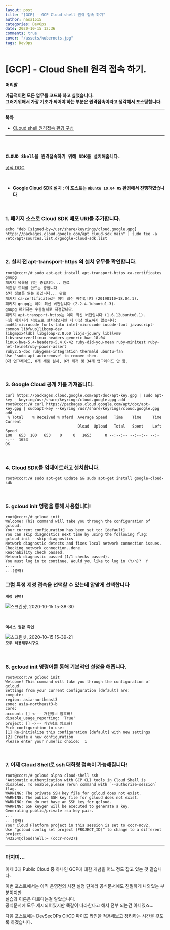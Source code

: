 ```yaml
---
layout: post
title: "[GCP] - GCP Cloud shell 원격 접속 하기"
author: nasa1515
categories: DevOps
date: 2020-10-15 12:36
comments: true
cover: "/assets/kubernets.jpg"
tags: DevOps
---
```




#  [GCP] - Cloud Shell 원격 접속 하기.


**머리말**  

**가급적이면 모든 업무를 코드화 하고 싶었습니다.**  
**그러기위해서 가장 기초가 되어야 하는 부분은 원격접속이라고 생각해서 포스팅합니다.**

---


**목차**


- [CLoud shell 원격접속 환경 구성](#a1)


---



<br/>

### **``CLOUD Shell을 원격접속하기 위해 SDK를 설치해줍니다.``** <a name="a1"></a>

[공식 DOC](https://cloud.google.com/sdk/docs/downloads-apt-get?hl=ko)

<br/>

* **Google Cloud SDK 설치 : 이 포스트는 ``Ubuntu 18.04 OS`` 환경에서 진행하였습니다**


<br/>

### **1. 패키지 소스로 Cloud SDK 배포 URI를 추가합니다.**


```
echo "deb [signed-by=/usr/share/keyrings/cloud.google.gpg] https://packages.cloud.google.com/apt cloud-sdk main" | sudo tee -a /etc/apt/sources.list.d/google-cloud-sdk.list
```

<br/>

###  **2. 설치 전 apt-transport-https 의 설치 유무를 확인합니다.**



```
root@cccr:/# sudo apt-get install apt-transport-https ca-certificates gnupg
패키지 목록을 읽는 중입니다... 완료
의존성 트리를 만드는 중입니다       
상태 정보를 읽는 중입니다... 완료
패키지 ca-certificates는 이미 최신 버전입니다 (20190110~18.04.1).
패키지 gnupg는 이미 최신 버전입니다 (2.2.4-1ubuntu1.3).
gnupg 패키지는 수동설치로 지정합니다.
패키지 apt-transport-https는 이미 최신 버전입니다 (1.6.12ubuntu0.1).
다음 패키지가 자동으로 설치되었지만 더 이상 필요하지 않습니다:
amd64-microcode fonts-lato intel-microcode iucode-tool javascript-common libfwup1libgmp-dev
libgmpxx4ldbl libgsoap-2.8.60 libjs-jquery libllvm9 libvncserver1linux-headers-generic-hwe-18.04
linux-hwe-5.4-headers-5.4.0-42 ruby-did-you-mean ruby-minitest ruby-net-telnetruby-power-assert
ruby2.5-doc rubygems-integration thermald ubuntu-fan
Use 'sudo apt autoremove' to remove them.
0개 업그레이드, 0개 새로 설치, 0개 제거 및 34개 업그레이드 안 함.
```
<br/>

### **3. Google Cloud 공개 키를 가져옵니다.**


```
curl https://packages.cloud.google.com/apt/doc/apt-key.gpg | sudo apt-key --keyring/usr/share/keyrings/cloud.google.gpg add -
root@cccr:/# curl https://packages.cloud.google.com/apt/doc/apt-key.gpg | sudoapt-key --keyring /usr/share/keyrings/cloud.google.gpg add -
 % Total    % Received % Xferd  Average Speed   Time    Time     Time  Current
                                Dload  Upload   Total   Spent    Left  Speed
100   653  100   653    0     0   1653      0 --:--:-- --:--:-- --:--:--  1653
OK
```

<br/>

### **4. Cloud SDK를 업데이트하고 설치합니다.**  


```
root@cccr:/# sudo apt-get update && sudo apt-get install google-cloud-sdk
```

<br/>

### **5. gcloud init 명령을 통해 사용합니다!**
```
root@cccr:/# gcloud init
Welcome! This command will take you through the configuration of gcloud.
Your current configuration has been set to: [default]
You can skip diagnostics next time by using the following flag:
gcloud init --skip-diagnostics
Network diagnostic detects and fixes local network connection issues.
Checking network connection..done.                                                                 
Reachability Check passed.
Network diagnostic passed (1/1 checks passed).
You must log in to continue. Would you like to log in (Y/n)?  Y
....
...(중략)
```

### **그럼 특정 계정 접속을 선택할 수 있는데 알맞게 선택합니다**  


**``계정 선택!``**  

![스크린샷, 2020-10-15 15-38-30](https://user-images.githubusercontent.com/69498804/96085929-7c9acf80-0efc-11eb-9f5d-0e592ecf1ba9.png)

<br/>

**``엑세스 권환 확인``**

![스크린샷, 2020-10-15 15-39-21](https://user-images.githubusercontent.com/69498804/96086021-9b00cb00-0efc-11eb-95fa-10e2dea32d93.png)    
    **``모두 허용해주시구요``**

<br/>


### **6. gcloud init 명령어를 통해 기본적인 설정을 해줍니다.**

```
root@cccr:/# gcloud init
Welcome! This command will take you through the configuration of gcloud.
Settings from your current configuration [default] are:
compute:
region: asia-northeast3
zone: asia-northeast3-b
core:
account: [] <--- 개인정보 암호화!
disable_usage_reporting: 'True'
project: [] <--- 개인정보 암호화!
Pick configuration to use:
[1] Re-initialize this configuration [default] with new settings 
[2] Create a new configuration
Please enter your numeric choice:  1
```

<br/>

### **7. 이제 Cloud Shell로 ssh 대화형 접속이 가능해집니다!**

```
root@cccr:/# gcloud alpha cloud-shell ssh
'Automatic authentication with GCP CLI tools in Cloud Shell is disabled. To enable,please rerun command with `--authorize-session` flag.
WARNING: The private SSH key file for gcloud does not exist.
WARNING: The public SSH key file for gcloud does not exist.
WARNING: You do not have an SSH key for gcloud.
WARNING: SSH keygen will be executed to generate a key.
Generating public/private rsa key pair.
...
...(중략)
Your Cloud Platform project in this session is set to cccr-nov2.
Use “gcloud config set project [PROJECT_ID]” to change to a different project.
h43254@cloudshell:~ (cccr-nov2)$ 
```
---

### **마치며…**  

이제 3대 Public Cloud 중 하나인 GCP에 대한 개념을 어느 정도 잡고 있는 것 같습니다.  

이번 포스트에서는 아직 운영전의 사전 설정 단계라 공식문서에도 친절하게 나와있는 부분이지만  
실습과 이론은 다르다는걸 알았습니다.  
공식문서에 모두 제시되어있지만 똑같이 따라한다고 해서 전부 되는건 아니였죠...  

다음 포스트에는 DevSecOPs CI/CD 파이프 라인을 적용해보고 정리하는 시간을 갖도록 하겠습니다.
